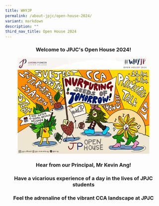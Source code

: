 ```yaml
---
title: WHYJP
permalink: /about-jpjc/open-house-2024/
variant: markdown
description: ""
third_nav_title: Open House 2024
---
```

<div align="justify">

<h3><center>Welcome to JPJC's Open House 2024!</center></h3>

	
<figure>
<img src="/images/Open%20house%202024/Open_House.jpg">
</figure>	

<h3><center>Hear from our Principal, Mr Kevin Ang!</center></h3>

<h3><center>Have a vicarious experience of a day in the lives of JPJC students</center></h3>

<h3><center>Feel the adrenaline of the vibrant CCA landscape at JPJC</center></h3>
	




	
	
	




</div>